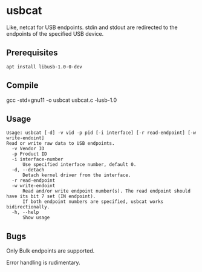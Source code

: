 # usbcat

Like, netcat for USB endpoints. stdin and stdout are redirected to the endpoints of the specified USB device.

## Prerequisites

	apt install libusb-1.0-0-dev

## Compile

gcc -std=gnu11 -o usbcat usbcat.c -lusb-1.0

## Usage

	Usage: usbcat [-d] -v vid -p pid [-i interface] [-r read-endpoint] [-w write-endoint]
	Read or write raw data to USB endpoints. 
	  -v Vendor ID
	  -p Product ID
	  -i interface-number 
	      Use specified interface number, default 0.
	  -d, --detach
	      Detach kernel driver from the interface.
	  -r read-endpoint
	  -w write-endoint
	      Read and/or write endpoint number(s). The read endpoint should have its bit 7 set (IN endpoint).
	      If both endpoint numbers are specified, usbcat works bidirectionally.
	  -h, --help
	      Show usage

## Bugs

Only Bulk endpoints are supported.

Error handling is rudimentary.
